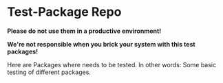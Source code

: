 # Test-Package Repo
**Please do not use them in a productive environment!**

**We're not responsible when you brick your system with this test packages!**

Here are Packages where needs to be tested.
In other words: 
Some basic testing of different packages.
